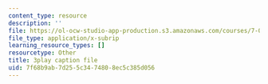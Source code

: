 ```yaml
---
content_type: resource
description: ''
file: https://ol-ocw-studio-app-production.s3.amazonaws.com/courses/7-01sc-fundamentals-of-biology-fall-2011/7f68b9ab7d255c3474808ec5c385d056_PzY0MWEEE6U.srt
file_type: application/x-subrip
learning_resource_types: []
resourcetype: Other
title: 3play caption file
uid: 7f68b9ab-7d25-5c34-7480-8ec5c385d056
---
```

